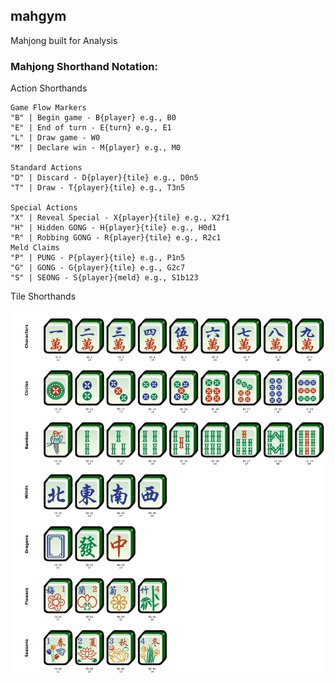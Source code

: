 ## mahgym

Mahjong built for Analysis

### Mahjong Shorthand Notation:

Action Shorthands

```
Game Flow Markers
"B" | Begin game - B{player} e.g., B0
"E" | End of turn - E{turn} e.g., E1
"L" | Draw game - W0
"M" | Declare win - M{player} e.g., M0

Standard Actions
"D" | Discard - D{player}{tile} e.g., D0n5
"T" | Draw - T{player}{tile} e.g., T3n5

Special Actions
"X" | Reveal Special - X{player}{tile} e.g., X2f1
"H" | Hidden GONG - H{player}{tile} e.g., H0d1
"R" | Robbing GONG - R{player}{tile} e.g., R2c1
Meld Claims
"P" | PUNG - P{player}{tile} e.g., P1n5
"G" | GONG - G{player}{tile} e.g., G2c7
"S" | SEONG - S{player}{meld} e.g., S1b123
```

Tile Shorthands

<img src="tile_reference.png" alt="image showing tile shorthands" width="1000"/>
